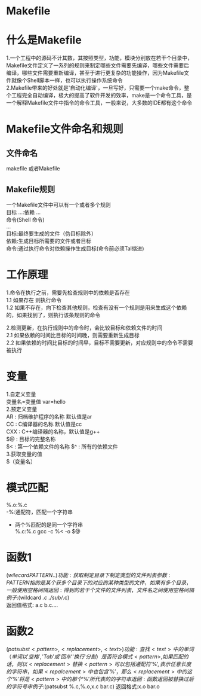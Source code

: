 # Makefile


# 什么是Makefile
1.一个工程中的源码不计其数，其按照类型，功能，模块分别放在若干个目录中，Makefile文件定义了一系列的规则来制定哪些文件需要先编译，哪些文件需要后编译，哪些文件需要重新编译，甚至于进行更复杂的功能操作，因为Makefile文件就像个Shell脚本一样，也可以执行操作系统命令  
2.Makefile带来的好处就是'自动化编译'，一旦写好，只需要一个make命令，整个工程完全自动编译，极大的提高了软件开发的效率，make是一个命令工具，是一个解释Makefile文件中指令的命令工具，一般来说，大多数的IDE都有这个命令  

# Makefile文件命名和规则
## 文件命名
makefile 或者Makefile  
## Makefile规则
一个Makefile文件中可以有一个或者多个规则  
目标 ...:依赖 ...  
命令(Shell 命令)  
 ...  
目标:最终要生成的文件（伪目标除外）  
依赖:生成目标所需要的文件或者目标  
命令:通过执行命令对依赖操作生成目标(命令前必须Tal缩进)  

# 工作原理
1.命令在执行之前，需要先检查规则中的依赖是否存在  
1.1 如果存在 则执行命令  
1.2 如果不存在，向下检查其他规则，检查有没有一个规则是用来生成这个依赖的，如果找到了，则执行该条规则的命令  

2.检测更新，在执行规则中的命令时，会比较目标和依赖文件的时间  
2.1 如果依赖的时间比目标的时间晚，则需要重新生成目标  
2.2 如果依赖的时间比目标的时间早，目标不需要更新，对应规则中的命令不需要被执行  

# 变量
1.自定义变量  
 变量名=变量值 var=hello  
2.预定义变量  
AR : 归档维护程序的名称 默认值是ar  
CC : C编译器的名称 默认值是cc  
CXX : C++编译器的名称，默认值是g++  
$@ : 目标的完整名称  
$< : 第一个依赖文件的名称
$^ : 所有的依赖文件  
3.获取变量的值  
$（变量名）  


# 模式匹配
%.o:%.c  
-%:通配符，匹配一个字符串  
- 两个%匹配的是同一个字符串  
%.c:%.c
gcc -c %< -o $@  

# 函数1
$(wilecard PATTERN..)  
功能:获取制定目录下制定类型的文件列表
参数:PATTERN 指的是某个获多个目录下的对应的某种类型的文件，如果有多个目录，一般使用空格间隔 
返回:得到的若干个文件的文件列表，文件名之间使用空格间隔  
例子:$(wildcard *.c ./sub/*.c)  
返回值格式: a.c b.c....

# 函数2
$(patsubst <pattern>,<replacement>,<text>)  
功能:查找<text>中的单词（单词以'空格','Tab'或‘回车’‘换行‘分割）是否符合模式<pattern>,如果匹配的话，则以<replacement>替换
<pattern>可以包括通配符'\%’,表示任意长度的字符串，如果<repalcement>中也包含'\%'，那么<replacement>中的这个'\%'将是<pattern>中的那个'\%'所代表的的字符串  
返回:函数返回被替换过后的字符号串
例子:$(patsubst %.c,%.o,x.c bar.c)
返回格式:x.o bar.o
